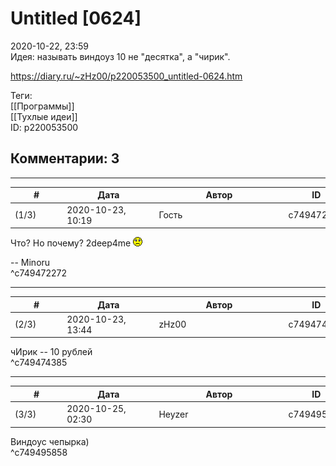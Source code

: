 Untitled [0624]
===============

  
2020-10-22, 23:59  
 Идея: называть виндоуз 10 не "десятка", а "чирик".   
  
<https://diary.ru/~zHz00/p220053500_untitled-0624.htm>  
  
Теги:  
[[Программы]]  
[[Тухлые идеи]]  
ID: p220053500  


Комментарии: 3
--------------

  


---



|         #         |              Дата              |                     Автор                     |           ID           |
| --- | --- | --- | --- |
| (1/3) | 2020-10-23, 10:19 | Гость | c749472272 |

  
 Что? Но почему? 2deep4me ![:(](pics/1146.gif)   
   
 -- Minoru   
 ^c749472272

---



|         #         |              Дата              |                     Автор                     |           ID           |
| --- | --- | --- | --- |
| (2/3) | 2020-10-23, 13:44 | zHz00 | c749474385 |

  
 чИрик -- 10 рублей   
 ^c749474385

---



|         #         |              Дата              |                     Автор                     |           ID           |
| --- | --- | --- | --- |
| (3/3) | 2020-10-25, 02:30 | Heyzer | c749495858 |

  
 Виндоус чепырка)   
 ^c749495858